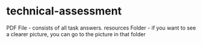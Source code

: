 # technical-assessment

PDF File         - consists of all task answers.
resources Folder - if you want to see a clearer picture, you can go to the picture in that folder
